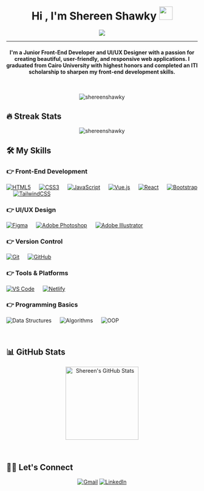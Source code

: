 <h1 align="center">Hi , I'm Shereen Shawky <img src="https://media.giphy.com/media/hvRJCLFzcasrR4ia7z/giphy.gif" width="35"></h1> 

<p align="center">
  <a href="https://github.com/DenverCoder1/readme-typing-svg">
    <img src="https://readme-typing-svg.herokuapp.com?lines=Junior+Frontend+Developer;UI/UX+Designer;Passionate+About+Web+Design&center=true&width=500&height=50&color=F06292">
  </a>
</p>

<hr/>

<h4 align="center">
  I'm a Junior Front-End Developer and UI/UX Designer with a passion for creating beautiful, user-friendly, and responsive web applications. I graduated from Cairo University with highest honors and completed an ITI scholarship to sharpen my front-end development skills.
</h4>

<br/>

<p align="center">
  <img src="https://komarev.com/ghpvc/?username=shereenshawky&label=Profile%20views&color=0e75b6&style=plastic" alt="shereenshawky" />
</p>

## 🔥 Streak Stats
<p align="center">
  <img src="https://github-readme-streak-stats.herokuapp.com/?user=shereenshawky&theme=algolia" alt="shereenshawky" />
</p>

## 🛠️ My Skills

### 👉 Front-End Development
<p align="left">
  <a href="https://www.w3.org/html/"><img alt="HTML5" src="https://img.shields.io/badge/HTML5-E34F26?style=flat&logo=html5&logoColor=white"></a>
  &emsp;
  <a href="https://www.w3schools.com/css/"><img alt="CSS3" src="https://img.shields.io/badge/CSS3-1572B6?style=flat&logo=css3&logoColor=white"></a>
  &emsp;
  <a href="https://developer.mozilla.org/en-US/docs/Web/JavaScript"><img alt="JavaScript" src="https://img.shields.io/badge/JavaScript-F7DF1E?style=flat&logo=javascript&logoColor=black"></a>
  &emsp;
  <a href="https://vuejs.org/"><img alt="Vue.js" src="https://img.shields.io/badge/Vue.js-4FC08D?style=flat&logo=vue.js&logoColor=white"></a>
  &emsp;
  <a href="https://reactjs.org/"><img alt="React" src="https://img.shields.io/badge/React-61DAFB?style=flat&logo=react&logoColor=black"></a>
  &emsp;
  <a href="https://getbootstrap.com/"><img alt="Bootstrap" src="https://img.shields.io/badge/Bootstrap-563D7C?style=flat&logo=bootstrap&logoColor=white"></a>
  &emsp;
  <a href="https://tailwindcss.com/"><img alt="TailwindCSS" src="https://img.shields.io/badge/TailwindCSS-38B2AC?style=flat&logo=tailwind-css&logoColor=white"></a>
</p>

### 👉 UI/UX Design
<p align="left">
  <a href="https://www.figma.com/"><img alt="Figma" src="https://img.shields.io/badge/Figma-F24E1E?style=flat&logo=figma&logoColor=white"></a>
  &emsp;
  <a href="https://www.adobe.com/products/photoshop.html"><img alt="Adobe Photoshop" src="https://img.shields.io/badge/Adobe%20Photoshop-31A8FF?style=flat&logo=adobephotoshop&logoColor=white"></a>
  &emsp;
  <a href="https://www.adobe.com/products/illustrator.html"><img alt="Adobe Illustrator" src="https://img.shields.io/badge/Adobe%20Illustrator-FF9A00?style=flat&logo=adobeillustrator&logoColor=white"></a>
</p>


### 👉 Version Control
<p align="left">
  <a href="https://git-scm.com/"><img alt="Git" src="https://img.shields.io/badge/Git-F05032?style=flat&logo=git&logoColor=white"></a>
  &emsp;
  <a href="https://github.com/"><img alt="GitHub" src="https://img.shields.io/badge/GitHub-181717?style=flat&logo=github&logoColor=white"></a>
</p>

### 👉 Tools & Platforms
<p align="left">
  <a href="https://code.visualstudio.com/"><img alt="VS Code" src="https://img.shields.io/badge/VSCode-007ACC?style=flat&logo=visual-studio-code&logoColor=white"></a>
  &emsp;
  <a href="https://www.netlify.com/"><img alt="Netlify" src="https://img.shields.io/badge/Netlify-00C7B7?style=flat&logo=netlify&logoColor=white"></a>
  &emsp;
</p>

### 👉 Programming Basics
<p align="left">
  <img alt="Data Structures" src="https://img.shields.io/badge/Data%20Structures-0088CC?style=flat&logo=codeforces&logoColor=white">
  &emsp;
  <img alt="Algorithms" src="https://img.shields.io/badge/Algorithms-FCC624?style=flat&logo=leetcode&logoColor=black">
  &emsp;
  <img alt="OOP" src="https://img.shields.io/badge/OOP-007ACC?style=flat&logo=abstract&logoColor=white">
</p>

<br/>

## 📊 GitHub Stats

<p align="center">
  <img alt="Shereen's GitHub Stats" src="https://github-readme-stats.vercel.app/api?username=shereenshawky&show_icons=true&count_private=true&theme=algolia" height="192px"/>
</p>

<br/>

## 🙋‍♀️ Let's Connect

<p align="center">
  <a href="mailto:shereenshawky2001@gmail.com"><img src="https://img.icons8.com/bubbles/50/000000/gmail.png" alt="Gmail"/></a>
  <a href="https://www.linkedin.com/in/shereen-shawky"><img src="https://img.icons8.com/bubbles/50/000000/linkedin.png" alt="LinkedIn"/></a>
</p>
